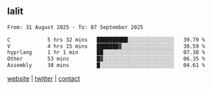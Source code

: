 ## lalit

<!--START_SECTION:waka-->

```txt
From: 31 August 2025 - To: 07 September 2025

C            5 hrs 32 mins   ██████████░░░░░░░░░░░░░░░   39.79 %
V            4 hrs 15 mins   ███████▓░░░░░░░░░░░░░░░░░   30.59 %
hyprlang     1 hr 1 min      ██░░░░░░░░░░░░░░░░░░░░░░░   07.38 %
Other        53 mins         █▓░░░░░░░░░░░░░░░░░░░░░░░   06.35 %
Assembly     38 mins         █░░░░░░░░░░░░░░░░░░░░░░░░   04.61 %
```

<!--END_SECTION:waka-->

[website](https://lalit.sh) | [twitter](https://x.com/@lalitcodes) | [contact](https://lalit.sh/contact)
